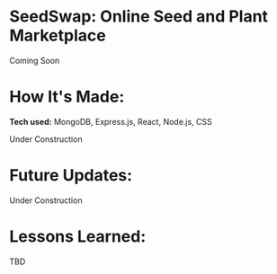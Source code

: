 # SeedSwap: Online Seed and Plant Marketplace

Coming Soon


# How It's Made:
**Tech used:** MongoDB, Express.js, React, Node.js, CSS  

Under Construction

# Future Updates:

Under Construction

# Lessons Learned:

TBD